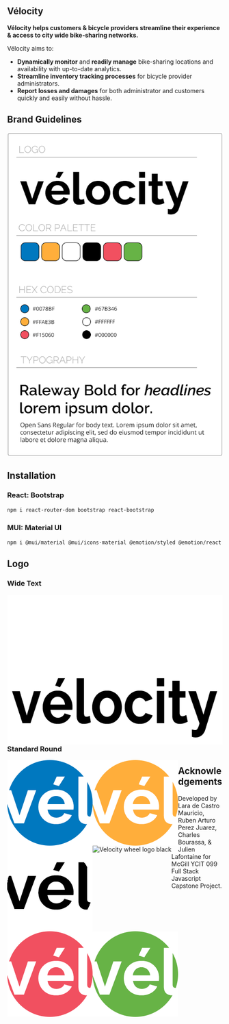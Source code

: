 <!-- <img src=".public/logo.png" alt="Velocity logo" align="right" width="120" /> -->

## Vélocity

**Vélocity helps customers & bicycle providers streamline their experience & access to city wide bike-sharing networks.**

Vélocity aims to:

-   **Dynamically monitor** and **readily manage** bike-sharing locations and availability with up-to-date analytics.
-   **Streamline inventory tracking processes** for bicycle provider administrators.
-   **Report losses and damages** for both administrator and customers quickly and easily without hassle.

## Brand Guidelines

![BrandGuidelines](Frontend/public/brandguidelines.png)

## Installation

### React: Bootstrap

```sh
npm i react-router-dom bootstrap react-bootstrap
```

### MUI: Material UI

```sh
npm i @mui/material @mui/icons-material @emotion/styled @emotion/react
```

## Logo

### Wide Text

<img src="Frontend/public/velocity-logo-white.png" alt="Velocity logo white" align="left" height="175" />
<img src="Frontend/public/velocity-logo-black.png" alt="Velocity logo black" align="left" height="175" />

### Standard Round

<img src="Frontend/public/wheel-logo-blue.png" alt="Velocity wheel logo blue" align="left" height="200" />
<img src="Frontend/public/wheel-logo-orange.png" alt="Velocity wheel logo orange" align="left" height="200" />
<img src="Frontend/public/wheel-logo-white.png" alt="Velocity wheel logo white" align="left" height="200" />
<img src="Frontend/public/wheel-logo-black.png" alt="Velocity wheel logo black" align="left" height="200" />
<img src="Frontend/public/wheel-logo-rose.png" alt="Velocity wheel logo rose" align="left" height="200" />
<img src="Frontend/public/wheel-logo-green.png" alt="Velocity wheel logo green" align="left" height="200" />

## Acknowledgements

Developed by Lara de Castro Mauricio, Ruben Arturo Perez Juarez, Charles Bourassa, & Julien Lafontaine for McGill YCIT 099 Full Stack Javascript Capstone Project.

